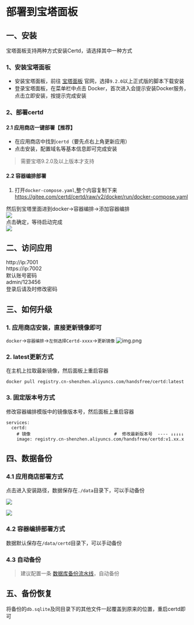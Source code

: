 # 部署到宝塔面板


## 一、安装
宝塔面板支持两种方式安装Certd，请选择其中一种方式

### 1、安装宝塔面板

* 安装宝塔面板，前往 [宝塔面板](https://www.bt.cn/u/CL3JHS) 官网，选择`9.2.0`以上正式版的脚本下载安装
* 登录宝塔面板，在菜单栏中点击 Docker，首次进入会提示安装Docker服务，点击立即安装，按提示完成安装

### 2、部署certd

#### 2.1 应用商店一键部署【推荐】

* 在应用商店中找到`certd`（要先点右上角更新应用）
* 点击安装，配置域名等基本信息即可完成安装

> 需要宝塔9.2.0及以上版本才支持

#### 2.2 容器编排部署

1. 打开`docker-compose.yaml`,整个内容复制下来    
   https://gitee.com/certd/certd/raw/v2/docker/run/docker-compose.yaml


然后到宝塔里面进到docker->容器编排->添加容器编排   
![](./images/1.png)   
点击确定，等待启动完成   
![](./images/2.png)

## 二、访问应用

http://ip:7001    
https://ip:7002     
默认账号密码    
admin/123456   
登录后请及时修改密码

## 三、如何升级

### 1. 应用商店安装，直接更新镜像即可
`docker`->`容器编排`->`左侧选择Certd-xxxx`->`更新镜像`
![img.png](./images/upgrade.png)


### 2. latest更新方式
在主机上拉取最新镜像，然后面板上重启容器
```shell
docker pull registry.cn-shenzhen.aliyuncs.com/handsfree/certd:latest
```

### 3. 固定版本号方式

修改容器编排模版中的镜像版本号，然后面板上重启容器
```shell
services:
  certd:
    # 镜像                                #  修改最新版本号  ---- ↓↓↓↓↓ 
    image: registry.cn-shenzhen.aliyuncs.com/handsfree/certd:v1.xx.x
```

## 四、数据备份

### 4.1 应用商店部署方式
点击进入安装路径，数据保存在`./data`目录下，可以手动备份


![](./images/app.png)

![](./images/db_path.png)

### 4.2 容器编排部署方式

数据默认保存在`/data/certd`目录下，可以手动备份


### 4.3 自动备份

> 建议配置一条 [数据库备份流水线](../../use/backup/)，自动备份

## 五、备份恢复

将备份的`db.sqlite`及同目录下的其他文件一起覆盖到原来的位置，重启certd即可
